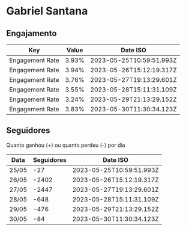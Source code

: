 # Gabriel Santana

## Engajamento

| Key             | Value | Date ISO                 |
| --------------- | ----- | ------------------------ |
| Engagement Rate | 3.93% | 2023-05-25T10:59:51.993Z |
| Engagement Rate | 3.94% | 2023-05-26T15:12:19.317Z |
| Engagement Rate | 3.76% | 2023-05-27T19:13:29.601Z |
| Engagement Rate | 3.55% | 2023-05-28T15:11:31.109Z |
| Engagement Rate | 3.24% | 2023-05-29T21:13:29.152Z |
| Engagement Rate | 3.83% | 2023-05-30T11:30:34.123Z |

## Seguidores

Quanto ganhou (+) ou quanto perdeu (-) por dia

| Data  | Seguidores | Date ISO                 |
| ----- | ---------- | ------------------------ |
| 25/05 | -27        | 2023-05-25T10:59:51.993Z |
| 26/05 | -2402      | 2023-05-26T15:12:19.317Z |
| 27/05 | -2447      | 2023-05-27T19:13:29.601Z |
| 28/05 | -648       | 2023-05-28T15:11:31.109Z |
| 29/05 | -476       | 2023-05-29T21:13:29.152Z |
| 30/05 | -84        | 2023-05-30T11:30:34.123Z |